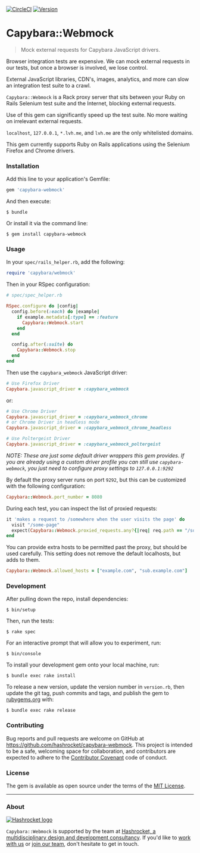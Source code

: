 [![CircleCI](https://img.shields.io/circleci/project/hashrocket/capybara-webmock/master.svg?maxAge=2592000)](https://circleci.com/gh/hashrocket/capybara-webmock)
[![Version](https://img.shields.io/gem/v/capybara-webmock.svg?style=flat)](https://rubygems.org/gems/capybara-webmock)

# Capybara::Webmock

> Mock external requests for Capybara JavaScript drivers.

Browser integration tests are expensive. We can mock external requests in our
tests, but once a browser is involved, we lose control.

External JavaScript libraries, CDN's, images, analytics, and more can slow an
integration test suite to a crawl.

`Capybara::Webmock` is a Rack proxy server that sits between your Ruby on Rails
Selenium test suite and the Internet, blocking external requests.

Use of this gem can significantly speed up the test suite. No more waiting on
irrelevant external requests.

`localhost`, `127.0.0.1`, `*.lvh.me`, and `lvh.me` are the only whitelisted
domains.

This gem currently supports Ruby on Rails applications using the Selenium
Firefox and Chrome drivers.

### Installation

Add this line to your application's Gemfile:

```ruby
gem 'capybara-webmock'
```

And then execute:

```
$ bundle
```

Or install it via the command line:

```
$ gem install capybara-webmock
```

### Usage

In your `spec/rails_helper.rb`, add the following:

```ruby
require 'capybara/webmock'
```

Then in your RSpec configuration:

```ruby
# spec/spec_helper.rb

RSpec.configure do |config|
  config.before(:each) do |example|
    if example.metadata[:type] == :feature
      Capybara::Webmock.start
    end
  end

  config.after(:suite) do
    Capybara::Webmock.stop
  end
end
```

Then use the `capybara_webmock` JavaScript driver:

```ruby
# Use Firefox Driver
Capybara.javascript_driver = :capybara_webmock
```

or:

```ruby
# Use Chrome Driver
Capybara.javascript_driver = :capybara_webmock_chrome
# or Chrome Driver in headless mode
Capybara.javascript_driver = :capybara_webmock_chrome_headless
```

```ruby
# Use Poltergeist Driver
Capybara.javascript_driver = :capybara_webmock_poltergeist
```

*NOTE: These are just some default driver wrappers this gem provides. If you are
already using a custom driver profile you can still use `capybara-webmock`, you
just need to configure proxy settings to `127.0.0.1:9292`*

By default the proxy server runs on port `9292`, but this can be customized
with the following configuration:

```ruby
Capybara::Webmock.port_number = 8080
```

During each test, you can inspect the list of proxied requests:

```ruby
it 'makes a request to /somewhere when the user visits the page' do
  visit "/some-page"
  expect(Capybara::Webmock.proxied_requests.any?{|req| req.path == "/somewhere" }).to be
end
```

You can provide extra hosts to be permitted past the proxy, but should be used carefully.
This setting does not remove the default localhosts, but adds to them.

```ruby
Capybara::Webmock.allowed_hosts = ["example.com", "sub.example.com"]
```

### Development

After pulling down the repo, install dependencies:

```
$ bin/setup
```

Then, run the tests:

```
$ rake spec
```

For an interactive prompt that will allow you to experiment, run:

```
$ bin/console
```

To install your development gem onto your local machine, run:

```
$ bundle exec rake install
```

To release a new version, update the version number in `version.rb`, then
update the git tag, push commits and tags, and publish the gem to
[rubygems.org](https://rubygems.org) with:

```
$ bundle exec rake release
```

### Contributing

Bug reports and pull requests are welcome on GitHub at
https://github.com/hashrocket/capybara-webmock. This project is intended to be
a safe, welcoming space for collaboration, and contributors are expected to
adhere to the [Contributor Covenant](http://contributor-covenant.org) code of
conduct.

### License

The gem is available as open source under the terms of the [MIT
License](http://opensource.org/licenses/MIT).

---

### About

[![Hashrocket logo](https://hashrocket.com/hashrocket_logo.svg)](https://hashrocket.com)

`Capybara::Webmock` is supported by the team at [Hashrocket, a multidisciplinary
design and development consultancy](https://hashrocket.com). If you'd like to
[work with us](https://hashrocket.com/contact-us/hire-us) or [join our
team](https://hashrocket.com/contact-us/jobs), don't hesitate to get in touch.
